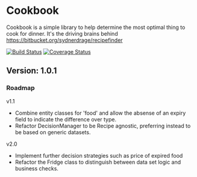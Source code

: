 
# Cookbook
Cookbook is a simple library to help determine the most optimal thing to cook for dinner.
It's the driving brains behind https://bitbucket.org/sydnerdrage/recipefinder

[![Build Status](https://travis-ci.org/sydnerdrage/cookbook.svg?branch=master)](https://travis-ci.org/sydnerdrage/cookbook)
[![Coverage Status](https://coveralls.io/repos/sydnerdrage/cookbook/badge.png)](https://coveralls.io/r/sydnerdrage/cookbook)

## Version: 1.0.1

### Roadmap
v1.1
 - Combine entity classes for 'food' and allow the absense of an expiry field to indicate the difference over type.
 - Refactor DecisionManager to be Recipe agnostic, preferring instead to be based on generic datasets.

v2.0
 - Implement further decision strategies such as price of expired food
 - Refactor the Fridge class to distinguish between data set logic and business checks.